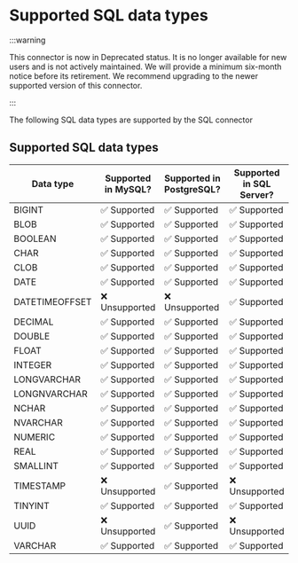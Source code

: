 # Supported SQL data types

<head>
  <meta name="guidename" content="Flow"/>
  <meta name="context" content="GUID-599e7267-106c-43d3-855f-63cb843fe805"/>
</head>

:::warning

This connector is now in Deprecated status. It is no longer available for new users and is not actively maintained. We will provide a minimum six-month notice before its retirement. We recommend upgrading to the newer supported version of this connector.

:::

The following SQL data types are supported by the SQL connector

## Supported SQL data types

|Data type|Supported in MySQL?|Supported in PostgreSQL?|Supported in SQL Server?|
|---------|-------------------|------------------------|------------------------|
|BIGINT|✅ Supported|✅ Supported|✅ Supported|
|BLOB|✅ Supported|✅ Supported|✅ Supported|
|BOOLEAN|✅ Supported|✅ Supported|✅ Supported|
|CHAR|✅ Supported|✅ Supported|✅ Supported|
|CLOB|✅ Supported|✅ Supported|✅ Supported|
|DATE|✅ Supported|✅ Supported|✅ Supported|
|DATETIMEOFFSET|❌ Unsupported|❌ Unsupported|✅ Supported|
|DECIMAL|✅ Supported|✅ Supported|✅ Supported|
|DOUBLE|✅ Supported|✅ Supported|✅ Supported|
|FLOAT|✅ Supported|✅ Supported|✅ Supported|
|INTEGER|✅ Supported|✅ Supported|✅ Supported|
|LONGVARCHAR|✅ Supported|✅ Supported|✅ Supported|
|LONGNVARCHAR|✅ Supported|✅ Supported|✅ Supported|
|NCHAR|✅ Supported|✅ Supported|✅ Supported|
|NVARCHAR|✅ Supported|✅ Supported|✅ Supported|
|NUMERIC|✅ Supported|✅ Supported|✅ Supported|
|REAL|✅ Supported|✅ Supported|✅ Supported|
|SMALLINT|✅ Supported|✅ Supported|✅ Supported|
|TIMESTAMP|❌ Unsupported|✅ Supported|❌ Unsupported|
|TINYINT|✅ Supported|✅ Supported|✅ Supported|
|UUID|❌ Unsupported|✅ Supported|❌ Unsupported|
|VARCHAR|✅ Supported|✅ Supported|✅ Supported|